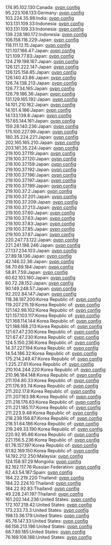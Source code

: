 174.95.102.130:Canada: [ovpn config](vpn/174_95_102_130.ovpn)  
95.223.108.133:Germany: [ovpn config](vpn/95_223_108_133.ovpn)  
103.224.35.98:India: [ovpn config](vpn/103_224_35_98.ovpn)  
103.131.109.33:Indonesia: [ovpn config](vpn/103_131_109_33.ovpn)  
103.131.109.33:Indonesia: [ovpn config](vpn/103_131_109_33.ovpn)  
139.228.180.172:Indonesia: [ovpn config](vpn/139_228_180_172.ovpn)  
106.158.118.229:Japan: [ovpn config](vpn/106_158_118_229.ovpn)  
118.111.12.15:Japan: [ovpn config](vpn/118_111_12_15.ovpn)  
121.107.166.47:Japan: [ovpn config](vpn/121_107_166_47.ovpn)  
121.109.77.83:Japan: [ovpn config](vpn/121_109_77_83.ovpn)  
124.219.198.167:Japan: [ovpn config](vpn/124_219_198_167.ovpn)  
126.121.222.147:Japan: [ovpn config](vpn/126_121_222_147.ovpn)  
126.125.156.85:Japan: [ovpn config](vpn/126_125_156_85.ovpn)  
126.140.43.86:Japan: [ovpn config](vpn/126_140_43_86.ovpn)  
126.74.138.213:Japan: [ovpn config](vpn/126_74_138_213.ovpn)  
126.77.34.165:Japan: [ovpn config](vpn/126_77_34_165.ovpn)  
126.79.186.36:Japan: [ovpn config](vpn/126_79_186_36.ovpn)  
131.129.165.192:Japan: [ovpn config](vpn/131_129_165_192.ovpn)  
14.101.210.162:Japan: [ovpn config](vpn/14_101_210_162.ovpn)  
14.101.4.186:Japan: [ovpn config](vpn/14_101_4_186.ovpn)  
14.133.139.8:Japan: [ovpn config](vpn/14_133_139_8.ovpn)  
157.65.144.161:Japan: [ovpn config](vpn/157_65_144_161.ovpn)  
159.28.140.236:Japan: [ovpn config](vpn/159_28_140_236.ovpn)  
175.100.227.99:Japan: [ovpn config](vpn/175_100_227_99.ovpn)  
180.35.224.221:Japan: [ovpn config](vpn/180_35_224_221.ovpn)  
202.165.165.210:Japan: [ovpn config](vpn/202_165_165_210.ovpn)  
203.181.35.224:Japan: [ovpn config](vpn/203_181_35_224.ovpn)  
219.100.37.119:Japan: [ovpn config](vpn/219_100_37_119.ovpn)  
219.100.37.120:Japan: [ovpn config](vpn/219_100_37_120.ovpn)  
219.100.37.159:Japan: [ovpn config](vpn/219_100_37_159.ovpn)  
219.100.37.192:Japan: [ovpn config](vpn/219_100_37_192.ovpn)  
219.100.37.196:Japan: [ovpn config](vpn/219_100_37_196.ovpn)  
219.100.37.197:Japan: [ovpn config](vpn/219_100_37_197.ovpn)  
219.100.37.199:Japan: [ovpn config](vpn/219_100_37_199.ovpn)  
219.100.37.2:Japan: [ovpn config](vpn/219_100_37_2.ovpn)  
219.100.37.201:Japan: [ovpn config](vpn/219_100_37_201.ovpn)  
219.100.37.209:Japan: [ovpn config](vpn/219_100_37_209.ovpn)  
219.100.37.213:Japan: [ovpn config](vpn/219_100_37_213.ovpn)  
219.100.37.60:Japan: [ovpn config](vpn/219_100_37_60.ovpn)  
219.100.37.63:Japan: [ovpn config](vpn/219_100_37_63.ovpn)  
219.100.37.83:Japan: [ovpn config](vpn/219_100_37_83.ovpn)  
219.100.37.85:Japan: [ovpn config](vpn/219_100_37_85.ovpn)  
219.100.37.87:Japan: [ovpn config](vpn/219_100_37_87.ovpn)  
220.247.73.122:Japan: [ovpn config](vpn/220_247_73_122.ovpn)  
221.241.198.246:Japan: [ovpn config](vpn/221_241_198_246.ovpn)  
27.137.234.103:Japan: [ovpn config](vpn/27_137_234_103.ovpn)  
27.89.18.136:Japan: [ovpn config](vpn/27_89_18_136.ovpn)  
42.146.32.36:Japan: [ovpn config](vpn/42_146_32_36.ovpn)  
58.70.69.184:Japan: [ovpn config](vpn/58_70_69_184.ovpn)  
58.81.7.59:Japan: [ovpn config](vpn/58_81_7_59.ovpn)  
60.62.103.160:Japan: [ovpn config](vpn/60_62_103_160.ovpn)  
60.72.28.152:Japan: [ovpn config](vpn/60_72_28_152.ovpn)  
90.149.248.57:Japan: [ovpn config](vpn/90_149_248_57.ovpn)  
92.202.84.147:Japan: [ovpn config](vpn/92_202_84_147.ovpn)  
118.38.197.200:Korea Republic of: [ovpn config](vpn/118_38_197_200.ovpn)  
119.207.215.19:Korea Republic of: [ovpn config](vpn/119_207_215_19.ovpn)  
121.142.98.102:Korea Republic of: [ovpn config](vpn/121_142_98_102.ovpn)  
121.157.103.117:Korea Republic of: [ovpn config](vpn/121_157_103_117.ovpn)  
121.168.114.144:Korea Republic of: [ovpn config](vpn/121_168_114_144.ovpn)  
121.188.168.213:Korea Republic of: [ovpn config](vpn/121_188_168_213.ovpn)  
121.67.47.230:Korea Republic of: [ovpn config](vpn/121_67_47_230.ovpn)  
121.67.47.230:Korea Republic of: [ovpn config](vpn/121_67_47_230.ovpn)  
124.5.150.236:Korea Republic of: [ovpn config](vpn/124_5_150_236.ovpn)  
14.37.227.194:Korea Republic of: [ovpn config](vpn/14_37_227_194.ovpn)  
14.54.186.32:Korea Republic of: [ovpn config](vpn/14_54_186_32.ovpn)  
175.214.249.47:Korea Republic of: [ovpn config](vpn/175_214_249_47.ovpn)  
1.225.27.61:Korea Republic of: [ovpn config](vpn/1_225_27_61.ovpn)  
210.104.244.220:Korea Republic of: [ovpn config](vpn/210_104_244_220.ovpn)  
210.96.184.148:Korea Republic of: [ovpn config](vpn/210_96_184_148.ovpn)  
211.104.80.33:Korea Republic of: [ovpn config](vpn/211_104_80_33.ovpn)  
211.176.93.74:Korea Republic of: [ovpn config](vpn/211_176_93_74.ovpn)  
211.202.17.8:Korea Republic of: [ovpn config](vpn/211_202_17_8.ovpn)  
211.207.163.98:Korea Republic of: [ovpn config](vpn/211_207_163_98.ovpn)  
211.216.176.63:Korea Republic of: [ovpn config](vpn/211_216_176_63.ovpn)  
211.221.185.117:Korea Republic of: [ovpn config](vpn/211_221_185_117.ovpn)  
211.223.9.48:Korea Republic of: [ovpn config](vpn/211_223_9_48.ovpn)  
218.239.156.87:Korea Republic of: [ovpn config](vpn/218_239_156_87.ovpn)  
218.51.64.186:Korea Republic of: [ovpn config](vpn/218_51_64_186.ovpn)  
219.249.33.190:Korea Republic of: [ovpn config](vpn/219_249_33_190.ovpn)  
220.92.95.86:Korea Republic of: [ovpn config](vpn/220_92_95_86.ovpn)  
221.156.5.236:Korea Republic of: [ovpn config](vpn/221_156_5_236.ovpn)  
61.76.157.197:Korea Republic of: [ovpn config](vpn/61_76_157_197.ovpn)  
61.82.169.150:Korea Republic of: [ovpn config](vpn/61_82_169_150.ovpn)  
14.192.212.250:Malaysia: [ovpn config](vpn/14_192_212_250.ovpn)  
124.158.97.29:Mongolia: [ovpn config](vpn/124_158_97_29.ovpn)  
82.162.117.76:Russian Federation: [ovpn config](vpn/82_162_117_76.ovpn)  
62.43.54.187:Spain: [ovpn config](vpn/62_43_54_187.ovpn)  
184.22.219.220:Thailand: [ovpn config](vpn/184_22_219_220.ovpn)  
184.22.224.10:Thailand: [ovpn config](vpn/184_22_224_10.ovpn)  
184.22.92.83:Thailand: [ovpn config](vpn/184_22_92_83.ovpn)  
49.228.241.197:Thailand: [ovpn config](vpn/49_228_241_197.ovpn)  
161.202.144.236:United States: [ovpn config](vpn/161_202_144_236.ovpn)  
172.107.219.42:United States: [ovpn config](vpn/172_107_219_42.ovpn)  
173.233.73.3:United States: [ovpn config](vpn/173_233_73_3.ovpn)  
198.13.36.179:United States: [ovpn config](vpn/198_13_36_179.ovpn)  
45.76.147.33:United States: [ovpn config](vpn/45_76_147_33.ovpn)  
66.158.213.196:United States: [ovpn config](vpn/66_158_213_196.ovpn)  
68.7.89.185:United States: [ovpn config](vpn/68_7_89_185.ovpn)  
76.169.108.188:United States: [ovpn config](vpn/76_169_108_188.ovpn)  
